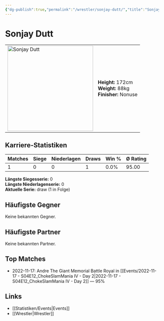 ```yaml
---
{"dg-publish":true,"permalink":"/wrestler/sonjay-dutt/","title":"Sonjay Dutt","tags":["wrestler"],"noteIcon":""}
---
```



# Sonjay Dutt

<table>
        <tr>
        <td><img src="https://github.com/CptSpaulding1980/choke-slam-wrestling/releases/download/images/Sonjay_Dutt.png" width="280" alt="Sonjay Dutt"></td>
        <td>
        <b>Height:</b> 172cm<br>
        <b>Weight:</b> 88kg<br>
        <b>Finisher:</b> Nonuse<br>
        </td>
        </tr>
        </table>
        
## Karriere-Statistiken

| Matches | Siege | Niederlagen | Draws | Win % | Ø Rating |
|---------|-------|-------------|-------|-------|-----------|
| 1 | 0 | 0 | 1 | 0.0% | 95.00 |

**Längste Siegesserie:** 0<br>**Längste Niederlagenserie:** 0<br>**Aktuelle Serie:** draw (1 in Folge)


## Häufigste Gegner
Keine bekannten Gegner.

## Häufigste Partner
Keine bekannten Partner.

## Top Matches
- 2022-11-17: Andre The Giant Memorial Battle Royal in [[Events/2022-11-17 - S04E12_ChokeSlamMania IV - Day 2\|2022-11-17 - S04E12_ChokeSlamMania IV - Day 2]] — 95%

## Links
- [[Statistiken/Events\|Events]]
- [[Wrestler\|Wrestler]]
